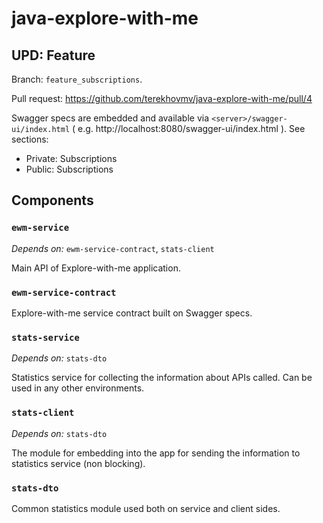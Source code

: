 # java-explore-with-me

## UPD: Feature

Branch: `feature_subscriptions`.

Pull request: https://github.com/terekhovmv/java-explore-with-me/pull/4

Swagger specs are embedded and available via `<server>/swagger-ui/index.html` ( e.g. http://localhost:8080/swagger-ui/index.html ).
See sections:
* Private: Subscriptions
* Public: Subscriptions

## Components

### `ewm-service`

*Depends on:* `ewm-service-contract`, `stats-client`

Main API of Explore-with-me application.

### `ewm-service-contract`

Explore-with-me service contract built on Swagger specs.

### `stats-service`

*Depends on:* `stats-dto`

Statistics service for collecting the information about APIs called. Can be used in any other environments.

### `stats-client`

*Depends on:* `stats-dto`

The module for embedding into the app for sending the information to statistics service (non blocking).

### `stats-dto`

Common statistics module used both on service and client sides.
